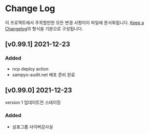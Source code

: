 # Change Log

이 프로젝트에서 주목할만한 모든 변경 사항이이 파일에 문서화됩니다.
[Keep a Changelog](https://keepachangelog.com/ko/1.0.0/)의 형식을 기본으로 구성됩니다.

## [v0.99.1] 2021-12-23

### Added

- ncp deploy action
- sampyo-audit.net 배포 준비 완료

## [v0.99.0] 2021-12-23

version 1 업데이트전 스테이징

### Added

- 삼표그룹 사이버감사실
